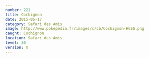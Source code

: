 ```yaml
---
number: 221
title: Cochignon
date: 2015-05-17
category: Safari des Amis
image: http://www.pokepedia.fr/images/c/cb/Cochignon-HGSS.png
caught: Cochignon
location: Safari des Amis
level: 30
version: X
---
```

